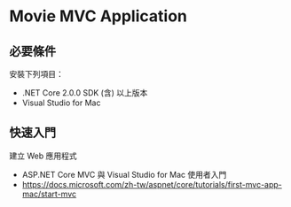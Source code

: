 # Movie MVC Application 
## 必要條件
安裝下列項目：
* .NET Core 2.0.0 SDK (含) 以上版本
* Visual Studio for Mac

## 快速入門
建立 Web 應用程式
* ASP.NET Core MVC 與 Visual Studio for Mac 使用者入門
* https://docs.microsoft.com/zh-tw/aspnet/core/tutorials/first-mvc-app-mac/start-mvc
